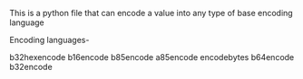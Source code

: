 This is a python file that can encode a value into any type of base encoding language

Encoding languages-

b32hexencode 
b16encode
b85encode
a85encode
encodebytes
b64encode
b32encode